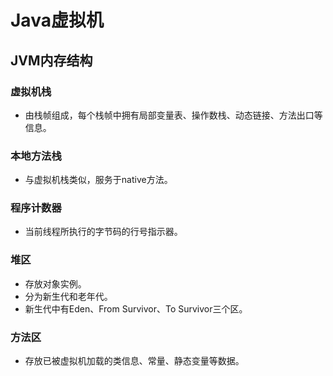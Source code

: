 # Java虚拟机

## JVM内存结构

### 虚拟机栈
- 由栈帧组成，每个栈帧中拥有局部变量表、操作数栈、动态链接、方法出口等信息。

### 本地方法栈
- 与虚拟机栈类似，服务于native方法。

### 程序计数器
- 当前线程所执行的字节码的行号指示器。

### 堆区
- 存放对象实例。
- 分为新生代和老年代。
- 新生代中有Eden、From Survivor、To Survivor三个区。

### 方法区
- 存放已被虚拟机加载的类信息、常量、静态变量等数据。

